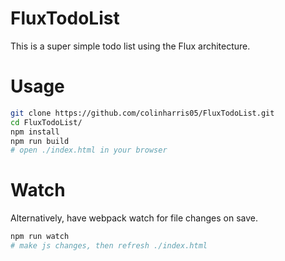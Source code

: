 # FluxTodoList

This is a super simple todo list using the Flux architecture.

# Usage

```bash
git clone https://github.com/colinharris05/FluxTodoList.git
cd FluxTodoList/
npm install
npm run build
# open ./index.html in your browser
```

# Watch

Alternatively, have webpack watch for file changes on save.

```bash
npm run watch
# make js changes, then refresh ./index.html
```
